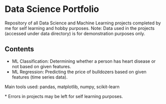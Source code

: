 # Data Science Portfolio
Repository of all Data Science and Machine Learning projects completed by me for self learning and hobby purposes. 
Note: Data used in the projects (accessed under data directory) is for demonstration purposes only.

## Contents
* ML Classification: Determining whether a person has heart disease or not based on given features.
* ML Regression: Predicting the price of bulldozers based on given features (time series data).

Main tools used: pandas, matplotlib, numpy, scikit-learn

\* Errors in projects may be left for self learning purposes.
